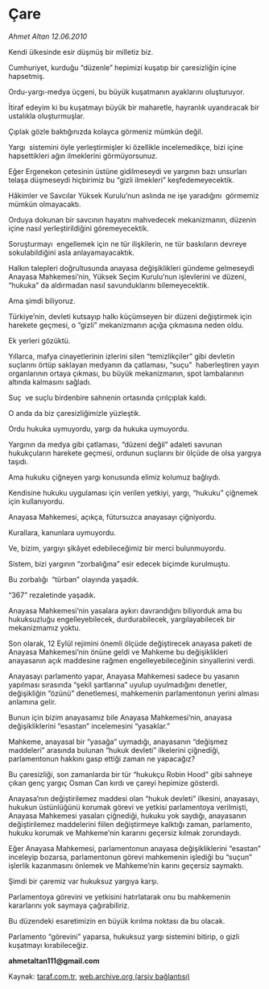 # Çare 

*Ahmet Altan 12.06.2010*

<div class="yazi">
<p>Kendi ülkesinde esir düşmüş bir milletiz biz.</p>
<p>Cumhuriyet, kurduğu “düzenle” hepimizi kuşatıp bir çaresizliğin içine hapsetmiş.</p>
<p>Ordu-yargı-medya üçgeni, bu büyük kuşatmanın ayaklarını oluşturuyor.</p>
<p>İtiraf edeyim ki bu kuşatmayı büyük bir maharetle, hayranlık uyandıracak bir ustalıkla oluşturmuşlar.</p>
<p>Çıplak gözle baktığınızda kolayca görmeniz mümkün değil.</p>
<p>Yargı  sistemini öyle yerleştirmişler ki özellikle incelemedikçe, bizi içine hapsettikleri ağın ilmeklerini görmüyorsunuz.</p>
<p>Eğer Ergenekon çetesinin üstüne gidilmeseydi ve yargının bazı unsurları  telaşa düşmeseydi hiçbirimiz bu “gizli ilmekleri” keşfedemeyecektik.</p>
<p>Hâkimler ve Savcılar Yüksek Kurulu’nun aslında ne işe yaradığını  görmemiz mümkün olmayacaktı.</p>
<p>Orduya dokunan bir savcının hayatını mahvedecek mekanizmanın, düzenin içine nasıl yerleştirildiğini göremeyecektik.</p>
<p>Soruşturmayı  engellemek için ne tür ilişkilerin, ne tür baskıların devreye sokulabildiğini asla anlayamayacaktık.</p>
<p>Halkın talepleri doğrultusunda anayasa değişiklikleri gündeme gelmeseydi Anayasa Mahkemesi’nin, Yüksek Seçim Kurulu’nun işlevlerini ve düzeni, “hukuka” da aldırmadan nasıl savunduklarını bilemeyecektik.</p>
<p>Ama şimdi biliyoruz.</p>
<p>Türkiye’nin, devleti kutsayıp halkı küçümseyen bir düzeni değiştirmek için harekete geçmesi, o “gizli” mekanizmanın açığa çıkmasına neden oldu.</p>
<p>Ek yerleri gözüktü.</p>
<p>Yıllarca, mafya cinayetlerinin izlerini silen “temizlikçiler” gibi devletin suçlarını örtüp saklayan medyanın da çatlaması, “suçu”  haberleştiren yayın organlarının ortaya çıkması, bu büyük mekanizmanın, spot lambalarının altında kalmasını sağladı.</p>
<p>Suç  ve suçlu birdenbire sahnenin ortasında çırılçıplak kaldı.</p>
<p>O anda da biz çaresizliğimizle yüzleştik.</p>
<p>Ordu hukuka uymuyordu, yargı da hukuka uymuyordu.</p>
<p>Yargının da medya gibi çatlaması, “düzeni değil” adaleti savunan hukukçuların harekete geçmesi, ordunun suçlarını bir ölçüde de olsa yargıya taşıdı.</p>
<p>Ama hukuku çiğneyen yargı konusunda elimiz kolumuz bağlıydı.</p>
<p>Kendisine hukuku uygulaması için verilen yetkiyi, yargı, “hukuku” çiğnemek için kullanıyordu.</p>
<p>Anayasa Mahkemesi, açıkça, fütursuzca anayasayı çiğniyordu.</p>
<p>Kurallara, kanunlara uymuyordu.</p>
<p>Ve, bizim, yargıyı şikâyet edebileceğimiz bir merci bulunmuyordu.</p>
<p>Sistem, bizi yargının “zorbalığına” esir edecek biçimde kurulmuştu.</p>
<p>Bu zorbalığı  “türban” olayında yaşadık.</p>
<p>“367” rezaletinde yaşadık.</p>
<p>Anayasa Mahkemesi’nin yasalara aykırı davrandığını biliyorduk ama bu hukuksuzluğu engelleyebilecek, durdurabilecek, yargılayabilecek bir mekanizmamız yoktu.</p>
<p>Son olarak, 12 Eylül rejimini önemli ölçüde değiştirecek anayasa paketi de Anayasa Mahkemesi’nin önüne geldi ve Mahkeme bu değişiklikleri anayasanın açık maddesine rağmen engelleyebileceğinin sinyallerini verdi.</p>
<p>Anayasayı parlamento yapar, Anayasa Mahkemesi sadece bu yasanın yapılması sırasında “şekil şartlarına” uyulup uyulmadığını denetler, değişikliğin “özünü” denetlemesi, mahkemenin parlamentonun yerini alması anlamına gelir.</p>
<p>Bunun için bizim anayasamız bile Anayasa Mahkemesi’nin, anayasa değişikliklerini “esastan” incelemesini “yasaklar.”</p>
<p>Mahkeme, anayasal bir “yasağa” uymadığı, anayasanın “değişmez maddeleri” arasında bulunan “hukuk devleti” ilkelerini çiğnediği, parlamentonun hakkını gasp ettiği zaman ne yapacağız?</p>
<p>Bu çaresizliği, son zamanlarda bir tür “hukukçu Robin Hood” gibi sahneye çıkan genç yargıç Osman Can kırdı ve çareyi hepimize gösterdi.</p>
<p>Anayasa’nın değiştirilemez maddesi olan “hukuk devleti” ilkesini, anayasayı, hukukun üstünlüğünü korumak görevi ve yetkisi parlamentoya verilmişti, Anayasa Mahkemesi yasaları çiğnediği, hukuku yok saydığı, anayasanın değiştirilemez maddelerini fiilen değiştirmeye kalktığı zaman, parlamento, hukuku korumak ve Mahkeme’nin kararını geçersiz kılmak zorundaydı.</p>
<p>Eğer Anayasa Mahkemesi, parlamentonun anayasa değişikliklerini “esastan” inceleyip bozarsa, parlamentonun görevi mahkemenin işlediği bu “suçun” işlerlik kazanmasını önlemek ve Mahkeme’nin karını geçersiz saymaktı.</p>
<p>Şimdi bir çaremiz var hukuksuz yargıya karşı.</p>
<p>Parlamentoya görevini ve yetkisini hatırlatarak onu bu mahkemenin kararlarını yok saymaya çağırabiliriz.</p>
<p>Bu düzendeki esaretimizin en büyük kırılma noktası da bu olacak.</p>
<p>Parlamento “görevini” yaparsa, hukuksuz yargı sistemini bitirip, o gizli kuşatmayı kırabileceğiz.</p>
<p><b>ahmetaltan111@gmail.com</b></p></div>

Kaynak: [taraf.com.tr](http://www.taraf.com.tr:80/ahmet-altan/makale-care.htm), [web.archive.org (arşiv bağlantısı)](http://web.archive.org/web/20100615003801/http://www.taraf.com.tr:80/ahmet-altan/makale-care.htm)

